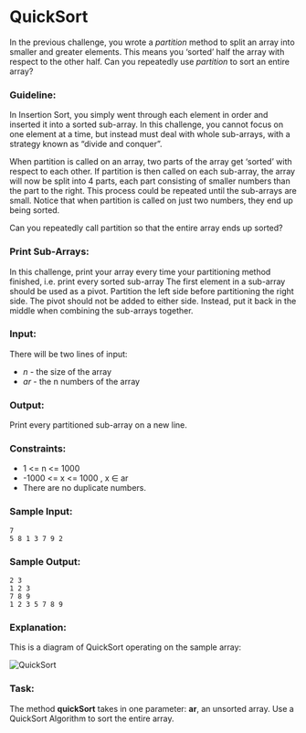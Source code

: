 QuickSort
=======================

In the previous challenge, you wrote a *partition* method to split an array into smaller and greater elements. This means you ‘sorted’ half the array with respect to the other half. Can you repeatedly use *partition* to sort an entire array?

### Guideline:

In Insertion Sort, you simply went through each element in order and inserted it into a sorted sub-array. In this challenge, you cannot focus on one element at a time, but instead must deal with whole sub-arrays, with a strategy known as “divide and conquer”.

When partition is called on an array, two parts of the array get ‘sorted’ with respect to each other. If partition is then called on each sub-array, the array will now be split into 4 parts, each part consisting of smaller numbers than the part to the right. This process could be repeated until the sub-arrays are small. Notice that when partition is called on just two numbers, they end up being sorted.

Can you repeatedly call partition so that the entire array ends up sorted?

### Print Sub-Arrays:

In this challenge, print your array every time your partitioning method finished, i.e. print every sorted sub-array The first element in a sub-array should be used as a pivot. Partition the left side before partitioning the right side. The pivot should not be added to either side. Instead, put it back in the middle when combining the sub-arrays together.

### Input:

There will be two lines of input:

* *n* - the size of the array
* *ar* - the n numbers of the array

### Output:

Print every partitioned sub-array on a new line.

### Constraints:

* 1 <= n <= 1000 
* -1000 <= x <= 1000 , x ∈ ar 
* There are no duplicate numbers.

### Sample Input:

    7
    5 8 1 3 7 9 2

### Sample Output:

    2 3 
    1 2 3 
    7 8 9 
    1 2 3 5 7 8 9

### Explanation:

This is a diagram of QuickSort operating on the sample array:

![QuickSort](https://s3.amazonaws.com/hr-challenge-images/quick-sort/QuickSort.png)

### Task:

The method **quickSort** takes in one parameter: **ar**, an unsorted array. Use a QuickSort Algorithm to sort the entire array.